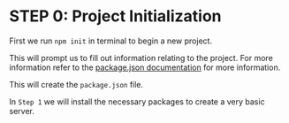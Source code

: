 # STEP 0: Project Initialization

First we run `npm init` in terminal to begin a new project.

This will prompt us to fill out information relating to the project. For more information refer to the [package.json documentation](https://docs.npmjs.com/files/package.json) for more information.

This will create the `package.json` file.

In `Step 1` we will install the necessary packages to create a very basic server.

